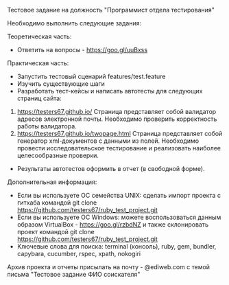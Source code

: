Тестовое задание на должность "Программист отдела тестирования"

Необходимо выполнить следующие задания:

Теоретическая часть:
- Ответить на вопросы - https://goo.gl/uuBxss

Практическая часть:
- Запустить тестовый сценарий features/test.feature
- Изучить существующие шаги
- Разработать тест-кейсы и написать автотесты для следующих страниц сайта:
1) https://testers67.github.io/ Страница представляет собой валидатор адресов электронной почты. Необходимо проверить корректность работы валидатора.
2) https://testers67.github.io/twopage.html Страница представляет собой генератор xml-документов с данными из полей. Необходимо провести исследовательское тестирование и реализовать наиболее целесообразные проверки.
- Результаты автотестов оформить в отчет (в свободной форме).

Дополнительная информация:
- Если вы используете ОС семейства UNIX: сделать импорт проекта с гитхаба командой git clone https://github.com/testers67/ruby_test_project.git
- Если вы используете ОС Windows: можете воспользоваться данным образом VirtualBox - https://goo.gl/rzbdNZ и также склонировать проект командой git clone https://github.com/testers67/ruby_test_project.git
- Ключевые слова для поиска: terminal (консоль), ruby, gem, bundler, capybara, cucumber, rspec, xpath, nokogiri

Архив проекта и отчеты присылать на почту - @ediweb.com с темой письма "Тестовое задание ФИО соискателя"

